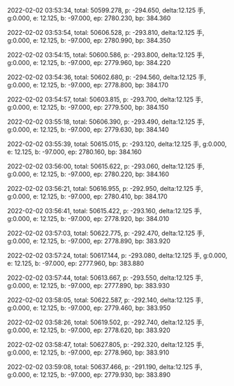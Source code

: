2022-02-02 03:53:34, total: 50599.278, p: -294.650, delta:12.125 手, g:0.000, e: 12.125, b: -97.000, ep: 2780.230, bp: 384.360

2022-02-02 03:53:54, total: 50606.528, p: -293.810, delta:12.125 手, g:0.000, e: 12.125, b: -97.000, ep: 2780.990, bp: 384.350

2022-02-02 03:54:15, total: 50600.586, p: -293.800, delta:12.125 手, g:0.000, e: 12.125, b: -97.000, ep: 2779.960, bp: 384.220

2022-02-02 03:54:36, total: 50602.680, p: -294.560, delta:12.125 手, g:0.000, e: 12.125, b: -97.000, ep: 2778.800, bp: 384.170

2022-02-02 03:54:57, total: 50603.815, p: -293.700, delta:12.125 手, g:0.000, e: 12.125, b: -97.000, ep: 2779.500, bp: 384.150

2022-02-02 03:55:18, total: 50606.390, p: -293.490, delta:12.125 手, g:0.000, e: 12.125, b: -97.000, ep: 2779.630, bp: 384.140

2022-02-02 03:55:39, total: 50615.015, p: -293.120, delta:12.125 手, g:0.000, e: 12.125, b: -97.000, ep: 2780.160, bp: 384.160

2022-02-02 03:56:00, total: 50615.622, p: -293.060, delta:12.125 手, g:0.000, e: 12.125, b: -97.000, ep: 2780.220, bp: 384.160

2022-02-02 03:56:21, total: 50616.955, p: -292.950, delta:12.125 手, g:0.000, e: 12.125, b: -97.000, ep: 2780.410, bp: 384.170

2022-02-02 03:56:41, total: 50615.422, p: -293.160, delta:12.125 手, g:0.000, e: 12.125, b: -97.000, ep: 2778.920, bp: 384.010

2022-02-02 03:57:03, total: 50622.775, p: -292.470, delta:12.125 手, g:0.000, e: 12.125, b: -97.000, ep: 2778.890, bp: 383.920

2022-02-02 03:57:24, total: 50617.144, p: -293.080, delta:12.125 手, g:0.000, e: 12.125, b: -97.000, ep: 2777.960, bp: 383.880

2022-02-02 03:57:44, total: 50613.667, p: -293.550, delta:12.125 手, g:0.000, e: 12.125, b: -97.000, ep: 2777.890, bp: 383.930

2022-02-02 03:58:05, total: 50622.587, p: -292.140, delta:12.125 手, g:0.000, e: 12.125, b: -97.000, ep: 2779.460, bp: 383.950

2022-02-02 03:58:26, total: 50619.502, p: -292.740, delta:12.125 手, g:0.000, e: 12.125, b: -97.000, ep: 2778.620, bp: 383.920

2022-02-02 03:58:47, total: 50627.805, p: -292.320, delta:12.125 手, g:0.000, e: 12.125, b: -97.000, ep: 2778.960, bp: 383.910

2022-02-02 03:59:08, total: 50637.466, p: -291.190, delta:12.125 手, g:0.000, e: 12.125, b: -97.000, ep: 2779.930, bp: 383.890